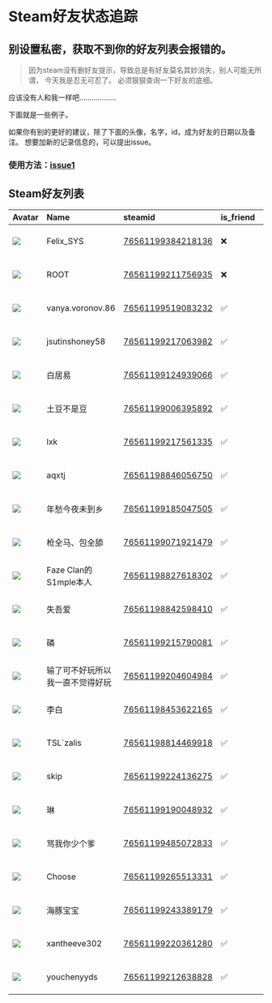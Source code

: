 # Steam好友状态追踪
## 别设置私密，获取不到你的好友列表会报错的。

> 因为steam没有删好友提示，导致总是有好友莫名其妙消失，别人可能无所谓，
> 今天我是忍无可忍了。 必须狠狠查询一下好友的底细。

应该没有人和我一样吧………………

下面就是一些例子。

如果你有别的更好的建议，除了下面的头像，名字，id，成为好友的日期以及备注。 想要加新的记录信息的，可以提出issue。

### 使用方法：[issue1](https://github.com/systemannounce/SteamFriends/issues/1)

## Steam好友列表

| Avatar                                                                            | Name               | steamid                                                                     | is_friend   | BFD                 | Remark   | removed_time        |
|:----------------------------------------------------------------------------------|:-------------------|:----------------------------------------------------------------------------|:------------|:--------------------|:---------|:--------------------|
| ![](https://avatars.steamstatic.com/d41abd4be0b3769e1919802da758591a11639b13.jpg) | Felix_SYS          | [76561199384218136](https://steamcommunity.com/profiles/76561199384218136/) | ❌           | 2022-08-14 01:06:38 |          | 2025-06-13 12:49:03 |
| ![](https://avatars.steamstatic.com/ef15d4fa577672454e11c4dc5fbfa9fc71722ede.jpg) | ROOT               | [76561199211756935](https://steamcommunity.com/profiles/76561199211756935/) | ❌           | 2021-10-02 11:23:03 |          | 2025-06-13 12:49:03 |
| ![](https://avatars.steamstatic.com/fef49e7fa7e1997310d705b2a6158ff8dc1cdfeb.jpg) | vanya.voronov.86   | [76561199519083232](https://steamcommunity.com/profiles/76561199519083232/) | ✅           | 2023-09-11 10:01:26 |          |                     |
| ![](https://avatars.steamstatic.com/fef49e7fa7e1997310d705b2a6158ff8dc1cdfeb.jpg) | jsutinshoney58     | [76561199217063982](https://steamcommunity.com/profiles/76561199217063982/) | ✅           | 2021-10-30 09:03:17 |          |                     |
| ![](https://avatars.steamstatic.com/84d03fbbd6c7ddcd9a780273c66662319dd4c391.jpg) | 白居易                | [76561199124939066](https://steamcommunity.com/profiles/76561199124939066/) | ✅           | 2023-03-24 12:53:13 |          |                     |
| ![](https://avatars.steamstatic.com/eb049b1b182dc5a2fe785e1f4b7932f2e9d2a297.jpg) | 土豆不是豆              | [76561199006395892](https://steamcommunity.com/profiles/76561199006395892/) | ✅           | 2021-12-06 03:04:50 |          |                     |
| ![](https://avatars.steamstatic.com/52c146fd9302c833bc165e32d73dca65c566b858.jpg) | lxk                | [76561199217561335](https://steamcommunity.com/profiles/76561199217561335/) | ✅           | 2021-11-30 02:57:48 |          |                     |
| ![](https://avatars.steamstatic.com/cbc910b68a51cfb6b2824ef6f0039b3415b3c7ac.jpg) | aqxtj              | [76561198846056750](https://steamcommunity.com/profiles/76561198846056750/) | ✅           | 2021-10-30 09:01:02 |          |                     |
| ![](https://avatars.steamstatic.com/e0345d95a99a0280d31aaec05676eaad7a125d2c.jpg) | 年愁今夜未到乡            | [76561199185047505](https://steamcommunity.com/profiles/76561199185047505/) | ✅           | 2022-11-03 15:04:27 |          |                     |
| ![](https://avatars.steamstatic.com/fef49e7fa7e1997310d705b2a6158ff8dc1cdfeb.jpg) | 枪全马、包全舔            | [76561199071921479](https://steamcommunity.com/profiles/76561199071921479/) | ✅           | 2024-07-01 17:51:18 |          |                     |
| ![](https://avatars.steamstatic.com/fc5680868f2dd6f99f49cbce8299ab694fcd4adb.jpg) | Faze Clan的S1mple本人 | [76561198827618302](https://steamcommunity.com/profiles/76561198827618302/) | ✅           | 2023-05-04 14:00:40 |          |                     |
| ![](https://avatars.steamstatic.com/71b2d5268d2946a3215f6f943f2bc124fdb25fa3.jpg) | 失吾爱                | [76561198842598410](https://steamcommunity.com/profiles/76561198842598410/) | ✅           | 2023-02-28 13:52:48 |          |                     |
| ![](https://avatars.steamstatic.com/3e7fa82d331c950cc2dffca68c4e0f723849cff0.jpg) | 磷                  | [76561199215790081](https://steamcommunity.com/profiles/76561199215790081/) | ✅           | 2022-01-29 11:57:48 |          |                     |
| ![](https://avatars.steamstatic.com/6e457fae94137b844ade34b5130e7e0b1910dddc.jpg) | 输了可不好玩所以我一直不觉得好玩   | [76561199204604984](https://steamcommunity.com/profiles/76561199204604984/) | ✅           | 2023-03-18 14:45:13 |          |                     |
| ![](https://avatars.steamstatic.com/05f7484159bfe873ef52fe2a8784d92b625f629f.jpg) | 李白                 | [76561198453622165](https://steamcommunity.com/profiles/76561198453622165/) | ✅           | 2023-03-02 15:05:02 |          |                     |
| ![](https://avatars.steamstatic.com/0e96fd1da4c91017a7c1de980d6361b139e6831d.jpg) | TSL`zalis          | [76561198814469918](https://steamcommunity.com/profiles/76561198814469918/) | ✅           | 2023-04-17 15:27:26 |          |                     |
| ![](https://avatars.steamstatic.com/8fe8f5e0fef8c0709ea4f90f69594a6bbe62ecf7.jpg) | skip               | [76561199224136275](https://steamcommunity.com/profiles/76561199224136275/) | ✅           | 2022-01-30 08:56:03 |          |                     |
| ![](https://avatars.steamstatic.com/fef49e7fa7e1997310d705b2a6158ff8dc1cdfeb.jpg) | 琳                  | [76561199190048932](https://steamcommunity.com/profiles/76561199190048932/) | ✅           | 2021-11-22 07:56:17 |          |                     |
| ![](https://avatars.steamstatic.com/05e7e9eb6fb97abff6ad1fd271f5f2d9e4c1cd75.jpg) | 骂我你少个爹             | [76561199485072833](https://steamcommunity.com/profiles/76561199485072833/) | ✅           | 2023-03-09 10:59:53 |          |                     |
| ![](https://avatars.steamstatic.com/b8a6f62b8b7bd48279016ddb5616f9a555b0cf5d.jpg) | Choose             | [76561199265513331](https://steamcommunity.com/profiles/76561199265513331/) | ✅           | 2023-03-03 12:23:48 |          |                     |
| ![](https://avatars.steamstatic.com/d139156972e030490138d30f6eaa99e03ef899d9.jpg) | 海豚宝宝               | [76561199243389179](https://steamcommunity.com/profiles/76561199243389179/) | ✅           | 2022-07-19 12:23:08 |          |                     |
| ![](https://avatars.steamstatic.com/fef49e7fa7e1997310d705b2a6158ff8dc1cdfeb.jpg) | xantheeve302       | [76561199220361280](https://steamcommunity.com/profiles/76561199220361280/) | ✅           | 2021-11-26 11:51:01 |          |                     |
| ![](https://avatars.steamstatic.com/083bfd7aa2f7adef7c184aa0e429df5fc315057a.jpg) | youchenyyds        | [76561199212638828](https://steamcommunity.com/profiles/76561199212638828/) | ✅           | 2022-09-15 04:12:53 |          |                     |